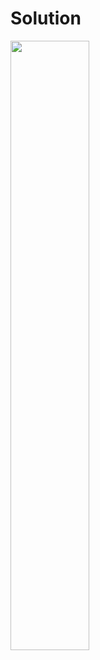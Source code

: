 # Solution 

<img src="https://github.com/pijus-r/react-coding-challenge/blob/master/ScreenshotSolution.png" width="50%" height="auto"/>
